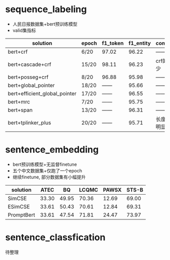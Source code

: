 # sequence_labeling
- 人民日报数据集+bert预训练模型
- valid集指标

| solution | epoch | f1_token | f1_entity | comment | 
| ---- | ---- | ---- | ---- | ---- | 
| bert+crf | 6/20 | 97.02 | 96.22 | —— | 
| bert+cascade+crf | 15/20 | 98.11 | 96.23 | crf的类别少 | 
| bert+posseg+crf | 8/20 | 96.88 | 95.98 | —— | 
| bert+global_pointer | 18/20 | —— | 95.66 | —— | 
| bert+efficient_global_pointer | 17/20 | —— | 96.55 | —— | 
| bert+mrc | 7/20 | —— | 95.75 | —— |
| bert+span | 13/20 | —— | 96.31 | —— |
| bert+tplinker_plus | 20/20 | —— | 95.71 | 长度限制明显 |


# sentence_embedding
- bert预训练模型+无监督finetune
- 五个中文数据集+仅跑了一个epoch
- 继续finetune, 部分数据集有小幅提升

| solution |   ATEC  |  BQ  |  LCQMC  |  PAWSX  |  STS-B  |
|   ----   |   ----  | ---- |   ----  |   ----  |   ----  |
|  SimCSE  |  33.30  | 49.95|  70.36  |  12.69  |  69.00  |
|  ESimCSE |  33.61  | 50.43|  70.61  |  12.84  |  69.31  |
|PromptBert|  33.61  | 47.54|  71.81  |  24.47  |  73.97  |

# sentence_classfication
待整理